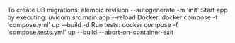 To create DB migrations:
    alembic revision --autogenerate -m 'init'
Start app by executing:
    uvicorn src.main:app --reload
Docker:
    docker compose -f 'compose.yml' up --build -d
Run tests:
    docker compose -f 'compose.tests.yml' up --build --abort-on-container-exit